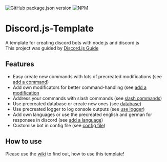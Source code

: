 ![GitHub package.json version](https://img.shields.io/github/package-json/v/EliasSchaut/Discord-Bot-Template?style=flat-square)
![NPM](https://img.shields.io/npm/l/@elias.schaut/discord-bot-template?style=flat-square)

# Discord.js-Template
A template for creating discord bots with node.js and discord.js \
This project was guided by [Discord.js Guide](https://discordjs.guide/)


## Features
* Easy create new commands with lots of precreated modifications (see [add a command](https://github.com/EliasSchaut/Discord-Bot-Template/wiki/Add-a-command))
* Add own modificators for better command-handling (see [add a modification](https://github.com/EliasSchaut/Discord-Bot-Template/wiki/How-to-modification#add-a-modicication)
* Address your commands with slash commands (see [slash commands](https://github.com/EliasSchaut/Discord-Bot-Template/wiki/Add-a-slash-command))
* Use precreated database or create new ones (see [database](https://github.com/EliasSchaut/Discord-Bot-Template/wiki/Add-a-database))
* Use precreated logger to log console outputs (see [use logger](https://github.com/EliasSchaut/Discord-Bot-Template/wiki/Use-Logger))
* Add own languages or use the precreated english and german for responses in discord (see [add a language](https://github.com/EliasSchaut/Discord-Bot-Template/wiki/Add-a-language))
* Customise bot in config file (see [config file](https://github.com/EliasSchaut/Discord-Bot-Template/wiki/config-file))


## How to use
Please use the [wiki](https://github.com/EliasSchaut/Discord-Bot-Template/wiki) to find out, how to use this template!
